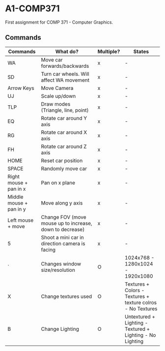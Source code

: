 # A1-COMP371
 First assignment for COMP 371 - Computer Graphics.

## Commands
| Commands   | What do?  | Multiple? | States |
|---|---|---|---|
| WA  | Move car forwards/backwards  | x | - |
| SD | Turn car wheels. Will affect WA movement | x | - |
| Arrow Keys | Move Camera | x | - |
| UJ  | Scale up/down  | x | - |
| TLP  | Draw modes (Triangle, line, point)  | x | - |
| EQ  | Rotate car around Y axis | x | - |
| RG  | Rotate car around X axis  | x | - |
| FH  | Rotate car around Z axis  | x | - |
| HOME | Reset car position | x | - |
| SPACE | Randomly move car | x | - |
| Right mouse + pan in x  | Pan on x plane  | x | - |
| Middle mouse + pan in y | Move along y axis  | x | - |
| Left mouse + move  | Change FOV (move mouse up to increase, down to decrease) | x | - |
| 5 | Shoot a mini car in direction camera is facing | x | - |
| \` | Changes window size/resolution | O | 1024x768 - 1280x1024 - 1920x1080 |
| X | Change textures used | O | Textures + Colors - Textures + texture colros - No Textures |
| B | Change Lighting | O | Untextured + Lighting - Textured + Lighting - No Lighting |